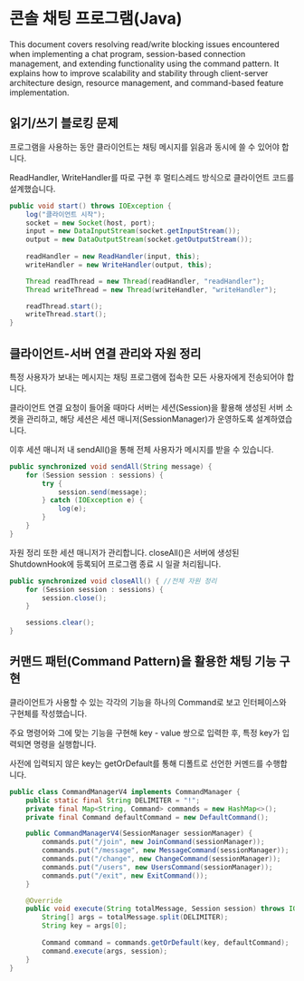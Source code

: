 # 콘솔 채팅 프로그램(Java)

This document covers resolving read/write blocking issues encountered when implementing a chat program, session-based connection management, and extending functionality using the command pattern.
It explains how to improve scalability and stability through client-server architecture design, resource management, and command-based feature implementation.

## 읽기/쓰기 블로킹 문제
프로그램을 사용하는 동안 클라이언트는 채팅 메시지를 읽음과 동시에 쓸 수 있어야 합니다.

ReadHandler, WriteHandler를 따로 구현 후 멀티스레드 방식으로 클라이언트 코드를 설계했습니다.

```java
public void start() throws IOException {
    log("클라이언트 시작");
    socket = new Socket(host, port);
    input = new DataInputStream(socket.getInputStream());
    output = new DataOutputStream(socket.getOutputStream());
        
    readHandler = new ReadHandler(input, this);
    writeHandler = new WriteHandler(output, this);

    Thread readThread = new Thread(readHandler, "readHandler");
    Thread writeThread = new Thread(writeHandler, "writeHandler");

    readThread.start();
    writeThread.start();
}
```

## 클라이언트-서버 연결 관리와 자원 정리
특정 사용자가 보내는 메시지는 채팅 프로그램에 접속한 모든 사용자에게 전송되어야 합니다.

클라이언트 연결 요청이 들어올 때마다 서버는 세션(Session)을 활용해 생성된 서버 소켓을 관리하고, 해당 세션은 세션 매니저(SessionManager)가 운영하도록 설계하였습니다.

이후 세션 매니저 내 sendAll()을 통해 전체 사용자가 메시지를 받을 수 있습니다.

```java
public synchronized void sendAll(String message) {
    for (Session session : sessions) {
        try {
            session.send(message);
        } catch (IOException e) {
            log(e);
        }
    }
}
```

자원 정리 또한 세션 매니저가 관리합니다. closeAll()은 서버에 생성된 ShutdownHook에 등록되어 프로그램 종료 시 일괄 처리됩니다.

```java
public synchronized void closeAll() { //전체 자원 정리
    for (Session session : sessions) {
        session.close();
    }

    sessions.clear();
}
```

## 커맨드 패턴(Command Pattern)을 활용한 채팅 기능 구현
클라이언트가 사용할 수 있는 각각의 기능을 하나의 Command로 보고 인터페이스와 구현체를 작성했습니다.

주요 명령어와 그에 맞는 기능을 구현해 key - value 쌍으로 입력한 후, 특정 key가 입력되면 명령을 실행합니다.

사전에 입력되지 않은 key는 getOrDefault를 통해 디폴트로 선언한 커멘드를 수행합니다.

```java
public class CommandManagerV4 implements CommandManager {
    public static final String DELIMITER = "!";
    private final Map<String, Command> commands = new HashMap<>();
    private final Command defaultCommand = new DefaultCommand();

    public CommandManagerV4(SessionManager sessionManager) {
        commands.put("/join", new JoinCommand(sessionManager));
        commands.put("/message", new MessageCommand(sessionManager));
        commands.put("/change", new ChangeCommand(sessionManager));
        commands.put("/users", new UsersCommand(sessionManager));
        commands.put("/exit", new ExitCommand());
    }

    @Override
    public void execute(String totalMessage, Session session) throws IOException {
        String[] args = totalMessage.split(DELIMITER);
        String key = args[0];
        
        Command command = commands.getOrDefault(key, defaultCommand);
        command.execute(args, session);
    }
}
```
